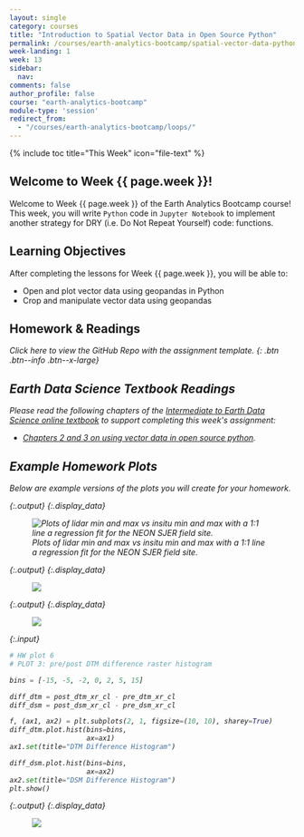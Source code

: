 ```yaml
---
layout: single
category: courses
title: "Introduction to Spatial Vector Data in Open Source Python"
permalink: /courses/earth-analytics-bootcamp/spatial-vector-data-python/
week-landing: 1
week: 13
sidebar:
  nav:
comments: false
author_profile: false
course: "earth-analytics-bootcamp"
module-type: 'session'
redirect_from:
  - "/courses/earth-analytics-bootcamp/loops/"
---
```



{% include toc title="This Week" icon="file-text" %}

<div class="notice--info" markdown="1">

## <i class="fa fa-ship" aria-hidden="true"></i> Welcome to Week {{ page.week }}!

Welcome to Week {{ page.week }} of the Earth Analytics Bootcamp course! This week, you will write `Python` code in `Jupyter Notebook` to implement another strategy for DRY (i.e. Do Not Repeat Yourself) code: functions. 

## <i class="fa fa-graduation-cap" aria-hidden="true"></i> Learning Objectives

After completing the lessons for Week {{ page.week }}, you will be able to:

* Open and plot vector data using geopandas in Python 
* Crop and manipulate vector data using geopandas

## <i class="fa fa-pencil-square-o" aria-hidden="true"></i> Homework & Readings

<a href="https://github.com/earthlab-education/bootcamp-2020-12-vector-template" target="_blank"> <i class="fa fa-link" aria-hidden="true"></a> Click here to view the GitHub Repo with the assignment template. </a>{: .btn .btn--info .btn--x-large}


## <i class="fa fa-book"></i> Earth Data Science Textbook Readings

Please read the following chapters of the <a href="https://www.earthdatascience.org/courses/use-data-open-source-python"> Intermediate to Earth Data Science online textbook</a> to support completing this week's assignment:


* <a href="https://www.earthdatascience.org/courses/use-data-open-source-python/intro-vector-data-python/">Chapters 2 and 3 on using vector data in open source python</a>.

</div>

## Example Homework Plots

Below are example versions of the plots you will create for your homework.






{:.output}
{:.display_data}

<figure>

<img src = "{{ site.url }}/images/courses/ea-bootcamp/13-vector-data/2019-08-11-vector-data-landing-page/2019-08-11-vector-data-landing-page_7_0.png" alt = "Plots of lidar min and max vs insitu min and max with a 1:1 line a regression fit for the NEON SJER field site.">
<figcaption>Plots of lidar min and max vs insitu min and max with a 1:1 line a regression fit for the NEON SJER field site.</figcaption>

</figure>





{:.output}
{:.display_data}

<figure>

<img src = "{{ site.url }}/images/courses/ea-bootcamp/13-vector-data/2019-08-11-vector-data-landing-page/2019-08-11-vector-data-landing-page_8_0.png">

</figure>





{:.output}
{:.display_data}

<figure>

<img src = "{{ site.url }}/images/courses/ea-bootcamp/13-vector-data/2019-08-11-vector-data-landing-page/2019-08-11-vector-data-landing-page_9_0.png">

</figure>




{:.input}
```python
# HW plot 6
# PLOT 3: pre/post DTM difference raster histogram

bins = [-15, -5, -2, 0, 2, 5, 15]

diff_dtm = post_dtm_xr_cl - pre_dtm_xr_cl
diff_dsm = post_dsm_xr_cl - pre_dsm_xr_cl

f, (ax1, ax2) = plt.subplots(2, 1, figsize=(10, 10), sharey=True)
diff_dtm.plot.hist(bins=bins,
                   ax=ax1)
ax1.set(title="DTM Difference Histogram")

diff_dsm.plot.hist(bins=bins,
                   ax=ax2)
ax2.set(title="DSM Difference Histogram")
plt.show()
```

{:.output}
{:.display_data}

<figure>

<img src = "{{ site.url }}/images/courses/ea-bootcamp/13-vector-data/2019-08-11-vector-data-landing-page/2019-08-11-vector-data-landing-page_10_0.png">

</figure>




